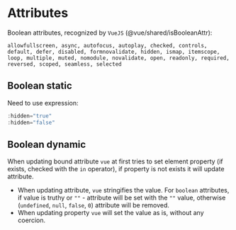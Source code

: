# Attributes

Boolean attributes, recognized by `VueJS` (@vue/shared/isBooleanAttr):

```text
allowfullscreen, async, autofocus, autoplay, checked, controls, default, defer, disabled, formnovalidate, hidden, ismap, itemscope, loop, multiple, muted, nomodule, novalidate, open, readonly, required, reversed, scoped, seamless, selected
```

## Boolean static

Need to use expression:

```javascript
:hidden="true"
:hidden="false"
```

## Boolean dynamic

When updating bound attribute `vue` at first tries to set element property (if exists, checked with the `in` operator), if property is not exists it will update attribute.

- When updating attribute, `vue` stringifies the value. For `boolean` attributes, if value is truthy or `""` - attribute will be set with the `""` value, otherwise (`undefined`, `null`, `false`, `0`) attribute will be removed.
- When updating property `vue` will set the value as is, without any coercion.
